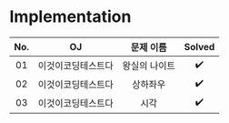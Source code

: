 # Implementation


|          No.          |        OJ        |        문제 이름         |        Solved         |
| :-----: |  :--------: |:---------------------: | :-----: |
| 01 | 이것이코딩테스트다 | 왕실의 나이트 | ✔️ |
| 02 | 이것이코딩테스트다 | 상하좌우 | ✔️ |
| 03 | 이것이코딩테스트다 | 시각 | ✔️ |